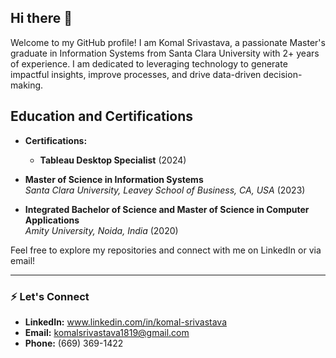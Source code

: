 ## Hi there 👋
Welcome to my GitHub profile! I am Komal Srivastava, a passionate Master's graduate in Information Systems from Santa Clara University with 2+ years of experience. I am dedicated to leveraging technology to generate impactful insights, improve processes, and drive data-driven decision-making.

## Education and Certifications 
- **Certifications:**  
  - **Tableau Desktop Specialist** (2024)

- **Master of Science in Information Systems**  
  *Santa Clara University, Leavey School of Business, CA, USA* (2023)
  
- **Integrated Bachelor of Science and Master of Science in Computer Applications**  
  *Amity University, Noida, India* (2020)


Feel free to explore my repositories and connect with me on LinkedIn or via email!

---

### ⚡ Let's Connect
- **LinkedIn:** www.linkedin.com/in/komal-srivastava
- **Email:** komalsrivastava1819@gmail.com
- **Phone:** (669) 369-1422


